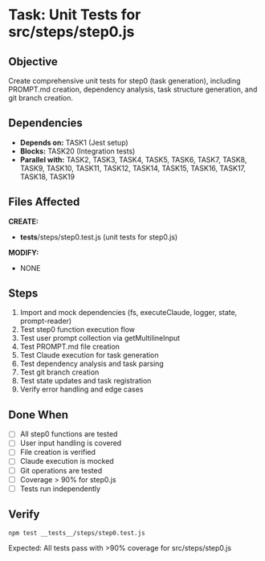 # Task: Unit Tests for src/steps/step0.js

## Objective
Create comprehensive unit tests for step0 (task generation), including PROMPT.md creation, dependency analysis, task structure generation, and git branch creation.

## Dependencies
- **Depends on:** TASK1 (Jest setup)
- **Blocks:** TASK20 (Integration tests)
- **Parallel with:** TASK2, TASK3, TASK4, TASK5, TASK6, TASK7, TASK8, TASK9, TASK10, TASK11, TASK12, TASK14, TASK15, TASK16, TASK17, TASK18, TASK19

## Files Affected
**CREATE:**
- __tests__/steps/step0.test.js (unit tests for step0.js)

**MODIFY:**
- NONE

## Steps
1. Import and mock dependencies (fs, executeClaude, logger, state, prompt-reader)
2. Test step0 function execution flow
3. Test user prompt collection via getMultilineInput
4. Test PROMPT.md file creation
5. Test Claude execution for task generation
6. Test dependency analysis and task parsing
7. Test git branch creation
8. Test state updates and task registration
9. Verify error handling and edge cases

## Done When
- [ ] All step0 functions are tested
- [ ] User input handling is covered
- [ ] File creation is verified
- [ ] Claude execution is mocked
- [ ] Git operations are tested
- [ ] Coverage > 90% for step0.js
- [ ] Tests run independently

## Verify
```bash
npm test __tests__/steps/step0.test.js
```
Expected: All tests pass with >90% coverage for src/steps/step0.js
